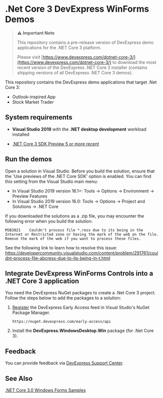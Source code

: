 # .Net Core 3 DevExpress WinForms Demos

> ⚠ **Important Note**
> 
> This repository contains a pre-release version of DevExpress demo applications for the .NET Core 3 platform.
> 
> Please visit [https://www.devexpress.com/dotnet-core-3/](https://www.devexpress.com/dotnet-core-3/) to download the most recent version of the DevExpress .NET Core 3 installer (contains shipping versions of all DevExpress .NET Core 3 demos).

 
This repository contains the DevExpress demo applications that target .Net Core 3: 
- Outlook-inspired App
- Stock Market Trader
 
## System requirements
- **Visual Studio 2019** with the **.NET desktop development** workload installed
 
- [.NET Core 3 SDK Preview 5 or more recent](https://dotnet.microsoft.com/download/dotnet-core/3.0)
 
 

## Run the demos

Open a solution in Visual Studio. 
Before you build the solution, ensure that the 'Use previews of the .NET Core SDK' option is enabled. 
You can find this setting from the Visual Studio main menu: 
- In Visual Studio 2019 version 16.1+: Tools -> Options -> Environment -> Preview Features
- In Visual Studio 2019 version 16.0: Tools -> Options -> Project and Solutions -> .NET Core

If you downloaded the solutions as a .zip file, you may encounter the following error when you build the solution:

`MSB3821	Couldn't process file *.resx due to its being in the Internet or Restricted zone or having the mark of the web on the file. Remove the mark of the web if you want to process these files.`

See the following link to learn how to resolve this issue:
https://developercommunity.visualstudio.com/content/problem/291761/couldnt-process-file-abcresx-due-to-its-being-in-t.html
 
## Integrate DevExpress WinForms Controls into a .NET Core 3 application
 
You need the DevExpress NuGet packages to create a .Net Core 3 project. Follow the steps below to add the packages to a solution:
 
1. [Register](https://docs.devexpress.com/GeneralInformation/116698/installation/install-devexpress-controls-using-nuget-packages/setup-visual-studio%27s-nuget-package-manager) the DevExpress Early Access feed in Visual Studio's NuGet Package Manager.
 
    `https://nuget.devexpress.com/early-access/api`
 
2. Install the **DevExpress.WindowsDesktop.Win** package (for .Net Core 3). 
 
## Feedback
 
You can provide feedback via [DevExpress Support Center](https://www.devexpress.com/Support/Center/Question/Create).
 
## See Also
 
[.NET Core 3.0 Windows Forms Samples](https://github.com/dotnet/samples/tree/master/windowsforms)
